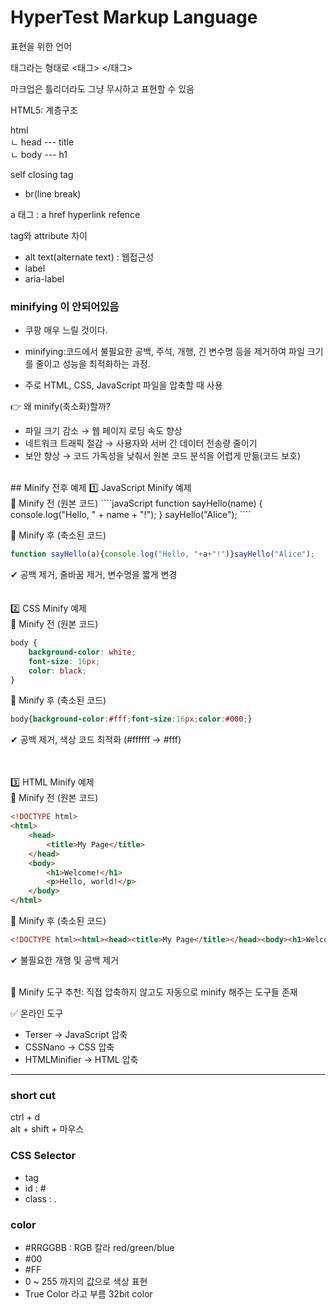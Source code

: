 # HyperTest Markup Language

표현을 위한 언어

태그라는 형태로 
<태그> </태그>

마크업은 틀리더라도 그냥 무시하고 표현할 수 있음


HTML5: 계층구조

html<br> 
ㄴ head --- title <br>
ㄴ body --- h1


  self closing tag
  - br(line break)
  


  a 태그 : a href
  hyperlink refence



  tag와  attribute 차이
  - alt text(alternate text) : 웹접근성
  - label
  - aria-label



### minifying 이 안되어있음
- 쿠팡 매우 느릴 것이다.

- minifying:코드에서 불필요한 공백, 주석, 개행, 긴 변수명 등을 제거하여 파일 크기를 줄이고 성능을 최적화하는 과정.
- 주로 HTML, CSS, JavaScript 파일을 압축할 때 사용<br>


👉 왜 minify(축소화)할까?
- 파일 크기 감소 → 웹 페이지 로딩 속도 향상
- 네트워크 트래픽 절감 → 사용자와 서버 간 데이터 전송량 줄이기
- 보안 향상 → 코드 가독성을 낮춰서 원본 코드 분석을 어렵게 만듦(코드 보호)
<br>
## Minify 전후 예제
1️⃣ JavaScript Minify 예제<br>
🔹 Minify 전 (원본 코드)
````javaScript
function sayHello(name) {
    console.log("Hello, " + name + "!");
}
sayHello("Alice");
````


🔹 Minify 후 (축소된 코드)
````JavaScript
function sayHello(a){console.log("Hello, "+a+"!")}sayHello("Alice");
````
✔ 공백 제거, 줄바꿈 제거, 변수명을 짧게 변경
<br><br><br>
2️⃣ CSS Minify 예제<br>
🔹 Minify 전 (원본 코드)
```css
body {
    background-color: white;
    font-size: 16px;
    color: black;
}
```

🔹 Minify 후 (축소된 코드)
```css
body{background-color:#fff;font-size:16px;color:#000;}
````
✔ 공백 제거, 색상 코드 최적화 (#ffffff → #fff)

<br><br>
3️⃣ HTML Minify 예제<br>
🔹 Minify 전 (원본 코드)
````html
<!DOCTYPE html>
<html>
    <head>
        <title>My Page</title>
    </head>
    <body>
        <h1>Welcome!</h1>
        <p>Hello, world!</p>
    </body>
</html>
````
🔹 Minify 후 (축소된 코드)

````html
<!DOCTYPE html><html><head><title>My Page</title></head><body><h1>Welcome!</h1><p>Hello, world!</p></body></html>
````
✔ 불필요한 개행 및 공백 제거 <br><br>

🔹 Minify 도구 추천: 직접 압축하지 않고도 자동으로 minify 해주는 도구들 존재

✅ 온라인 도구

- Terser → JavaScript 압축
- CSSNano → CSS 압축
- HTMLMinifier → HTML 압축



----
### short cut

ctrl + d  
alt + shift + 마우스 

### CSS Selector
- tag
- id : # 
- class : .

### color
- #RRGGBB : RGB 칼라 red/green/blue
- #00
- #FF
- 0 ~ 255 까지의 값으로 색상 표현
- True Color 라고 부름 32bit color